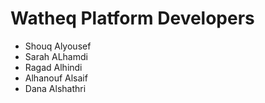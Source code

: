 # Watheq Platform Developers
- Shouq Alyousef
- Sarah ALhamdi
- Ragad Alhindi
- Alhanouf Alsaif
- Dana Alshathri
